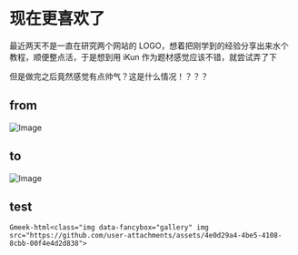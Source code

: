 <!-- ##{"timestamp":1680303840}## -->

# 现在更喜欢了

最近两天不是一直在研究两个网站的 LOGO，想着把刚学到的经验分享出来水个教程，顺便整点活，于是想到用 iKun 作为题材感觉应该不错，就尝试弄了下

但是做完之后竟然感觉有点帅气？这是什么情况！？？？

## from
![Image](https://github.com/user-attachments/assets/4e0d29a4-4be5-4108-8cbb-00f4e4d2d838)

## to
![Image](https://github.com/user-attachments/assets/59532781-aa4d-4c1b-8894-642fb4decc47)

## test
`Gmeek-html<class="img data-fancybox="gallery" img src="https://github.com/user-attachments/assets/4e0d29a4-4be5-4108-8cbb-00f4e4d2d838">`
